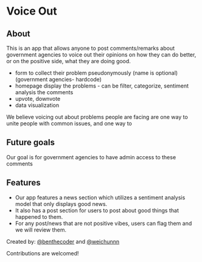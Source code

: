 # Voice Out

## About

This is an app that allows anyone to post comments/remarks about government agencies to voice out their opinions on how they can do better, or on the positive side, what they are doing good.

- form to collect their problem pseudonymously (name is optional) (government agencies- hardcode)
- homepage display the problems - can be filter, categorize, sentiment analysis the comments
- upvote, downvote
- data visualization

We believe voicing out about problems people are facing are one way to unite people with common issues, and one way to

## Future goals

Our goal is for government agencies to have admin access to these comments

## Features

- Our app features a news section which utilizes a sentiment analysis model that only displays good news.
- It also has a post section for users to post about good things that happened to them.
- For any post/news that are not positive vibes, users can flag them and we will review them.

Created by: [@benthecoder](https://www.linkedin.com/in/benedictn) and [@weichunnn](https://www.linkedin.com/in/wei-chun/)

Contributions are welcomed!
